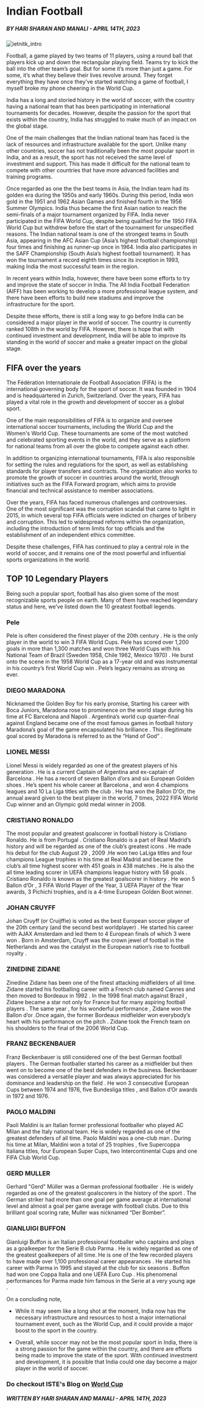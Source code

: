
# Indian Football
##### *BY  HARI SHARAN AND MANALI - APRIL 14TH, 2023*

![ietnitk_intro](../../assets/images/blog/indian-football/2.jpg)

Football, a game played by two teams of 11 players, using a round ball that players kick up and down the rectangular playing field. Teams try to kick the ball into the other team’s goal. But for some it’s more than just a game. For some, it’s what they believe their lives revolve around. They forget everything they have once they’ve started watching a game of football, I myself broke my phone cheering in the World Cup.

India has a long and storied history in the world of soccer, with the country having a national team that has been participating in international tournaments for decades. However, despite the passion for the sport that exists within the country, India has struggled to make much of an impact on the global stage.

One of the main challenges that the Indian national team has faced is the lack of resources and infrastructure available for the sport. Unlike many other countries, soccer has not traditionally been the most popular sport in India, and as a result, the sport has not received the same level of investment and support. This has made it difficult for the national team to compete with other countries that have more advanced facilities and training programs.

Once regarded as one the the best teams in Asia, the Indian team had its golden era during the 1950s and early 1960s. During this period, India won gold in the 1951 and 1962 Asian Games and finished fourth in the 1956 Summer Olympics. India thus became the first Asian nation to reach the semi-finals of a major tournament organized by FIFA. India never participated in the FIFA World Cup, despite being qualified for the 1950 FIFA World Cup but withdrew before the start of the tournament for unspecified reasons. The Indian national team is one of the strongest teams in South Asia, appearing in the AFC Asian Cup (Asia’s highest football championship) four times and finishing as runner-up once in 1964. India also participates in the SAFF Championship (South Asia’s highest football tournament). It has won the tournament a record eighth times since its inception in 1993, making India the most successful team in the region.

In recent years within India, however, there have been  some efforts to try and improve the state of soccer in India. The All India Football Federation (AIFF) has been working to develop a more professional league system, and there have been efforts to build new stadiums and improve the infrastructure for the sport.

Despite these efforts, there is still a long way to go before India can be considered a major player in the world of soccer. The country is currently ranked 108th in the world by FIFA. However, there is hope that with continued investment and development, India will be able to improve its standing in the world of soccer and make a greater impact on the global stage.

## FIFA over the years

The Fédération Internationale de Football Association (FIFA) is the international governing body for the sport of soccer. It was founded in 1904 and is headquartered in Zurich, Switzerland. Over the years, FIFA has played a vital role in the growth and development of soccer as a global sport.

One of the main responsibilities of FIFA is to organize and oversee international soccer tournaments, including the World Cup and the Women's World Cup. These tournaments are some of the most watched and celebrated sporting events in the world, and they serve as a platform for national teams from all over the globe to compete against each other.

In addition to organizing international tournaments, FIFA is also responsible for setting the rules and regulations for the sport, as well as establishing standards for player transfers and contracts. The organization also works to promote the growth of soccer in countries around the world, through initiatives such as the FIFA Forward program, which aims to provide financial and technical assistance to member associations.

Over the years, FIFA has faced numerous challenges and controversies. One of the most significant was the corruption scandal that came to light in 2015, in which several top FIFA officials were indicted on charges of bribery and corruption. This led to widespread reforms within the organization, including the introduction of term limits for top officials and the establishment of an independent ethics committee.

Despite these challenges, FIFA has continued to play a central role in the world of soccer, and it remains one of the most powerful and influential sports organizations in the world.

##  TOP 10 Legendary Players

Being such a popular sport, football has also given some of the most recognizable sports people on earth. Many of them have reached legendary status and here, we’ve listed down the 10 greatest football legends.

### Pele

Pele is often considered the finest player of the 20th century . He is the only player in the world to win 3 FIFA World Cups. Pele has scored  over 1,200 goals in more than 1,300 matches and won three World Cups with his National Team of Brazil (Sweden 1958, Chile 1962, Mexico 1970) .  He burst onto the scene in the 1958 World Cup as a 17-year old and was instrumental in his country’s first World Cup win . Pele’s legacy remains as strong as ever.

### DIEGO MARADONA

Nicknamed the Golden Boy for his early promise, Starting his career with  Boca Juniors, Maradona rose to prominence on the world stage during his time at FC Barcelona and Napoli . Argentina’s world cup quarter-final against England became one of the most famous games in football history Maradona’s goal of the game encapsulated his brilliance . This illegitimate goal scored by Maradona is referred to as the “Hand of God” . 

### LIONEL MESSI

Lionel Messi is widely regarded  as one of the greatest players of his generation .	He is a current  Captain of  Argentina and ex-captain of Barcelona .  He  has a record of  seven Ballon d’ors and six European Golden shoes . He’s spent his whole career at Barcelona , and won 4 champions leagues and 10 La Liga titles with the club . He has won the Ballon D'Or, the annual award given to the best player in the world, 7 times, 2022 FIFA World Cup winner and an Olympic gold medal winner in 2008.

### CRISTIANO RONALDO 

The most popular and greatest goalscorer in football history is Cristiano Ronaldo. He is from Portugal . Cristiano Ronaldo is a part of Real Madrid’s history and will be regarded as one of the club’s greatest icons . He made his debut for the club August 29 , 2009 .He won two LaLiga titles and four champions League trophies in his time at Real Madrid and became the club’s all time highest scorer with 451  goals in 438 matches . He is also the all time leading scorer in UEFA champions league history with 58 goals . Cristiano Ronaldo is known as the greatest goalscorer in history . He won 5 Ballon d’Or , 3 FIFA World Player of the Year, 3 UEFA Player of the Year awards, 3 Pichichi trophies, and is a 4-time European Golden Boot winner.

### JOHAN CRUYFF 

Johan Cruyff (or Cruijffie) is voted as the best European soccer player of the 20th century (and the second best worldplayer) . He started his career with AJAX Amsterdam and led them to 4 European finals of which 3 were won .  Born in Amsterdam, Cruyff was the crown jewel of football in the Netherlands and was the catalyst in the European nation’s rise to football royalty .  

### ZINEDINE ZIDANE 

Zinedine Zidane has been one of the finest attacking midfielders of all time. Zidane started his footballing career with a French club named Cannes and then moved to Bordeaux in 1992 . In the 1998 final match against Brazil , Zidane became  a star not only for France but for many aspiring football players . The same year , for his wonderful performance , Zidane won the Ballon d’or .Once again, the former Bordeaux midfielder won everybody’s heart with his performance on the pitch . Zidane took the French team on his shoulders to the final of the 2006 World Cup.

### FRANZ BECKENBAUER

Franz Beckenbauer is still considered one of the best German football players  . The German footballer started his career as a midfielder but then went on to become one of the best defenders in the business. Beckenbauer was considered a versatile player and was always appreciated for his dominance and leadership on the field . He won 3 consecutive European Cups between 1974 and 1976, five  Bundesliga titles , and Ballon d’Or awards in 1972 and 1976.

### PAOLO MALDINI  

Paoli Maldini is an Italian former professional footballer who played  AC Milan and the Italy national team. He is widely regarded as one of the greatest defenders of all time. Paolo Maldini was a one-club man . During his time at Milan, Maldini won a total of 25 trophies , five Supercoppa Italiana titles, four European Super Cups, two Intercontinental Cups and one FIFA Club World Cup.

###  GERD MULLER  

Gerhard "Gerd" Müller was a German professional footballer . He is widely regarded as one of the greatest goalscorers in the history of the sport . The German striker had more than one goal per game average at international level and almost a goal per game average with football clubs. Due to this brilliant goal scoring rate, Muller was nicknamed “Der Bomber”.

###  GIANLUIGI BUFFON   

Gianluigi Buffon is an Italian professional footballer who captains and plays as a goalkeeper for the Serie B club Parma . He is widely regarded as one of the greatest goalkeepers of all time. He is one of the few recorded players to have made over 1,100 professional career appearances . He started his career with Parma in 1995 and stayed at the club for six seasons .  Buffon had won one Coppa Italia and one UEFA Euro Cup . His phenomenal performances for Parma made him famous in the Serie  at a very young age .

On a concluding note,

-  While it may seem like a long shot at the moment, India now has the necessary infrastructure and resources to host a major international tournament event, such as the World Cup, and it could provide a major boost to the sport in the country.

- Overall, while soccer may not be the most popular sport in India, there is a strong passion for the game within the country, and there are efforts being made to improve the state of the sport. With continued investment and development, it is possible that India could one day become a major player in the world of soccer.

### Do checkout ISTE's Blog on [World Cup](https://istenitk.wordpress.com/2023/04/14/the-dark-horses-of-the-middle-east/)

##### *WRITTEN BY  HARI SHARAN AND MANALI - APRIL 14TH, 2023*